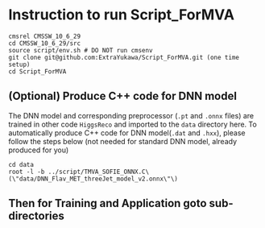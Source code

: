 # Instruction to run Script_ForMVA 

```
cmsrel CMSSW_10_6_29
cd CMSSW_10_6_29/src
source script/env.sh # DO NOT run cmsenv
git clone git@github.com:ExtraYukawa/Script_ForMVA.git (one time setup)
cd Script_ForMVA
```

## (Optional) Produce C++ code for DNN model
The DNN model and corresponding preprocessor (`.pt` and `.onnx` files) are trained in other code `HiggsReco` and imported to the `data` directory here. To automatically produce C++ code for DNN model(`.dat` and `.hxx`), please follow the steps below (not needed for standard DNN model, already produced for you)
```
cd data
root -l -b ../script/TMVA_SOFIE_ONNX.C\(\"data/DNN_Flav_MET_threeJet_model_v2.onnx\"\)
```
## Then for Training and Application goto sub-directories
